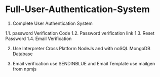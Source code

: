 # Full-User-Authentication-System
1.  Complete User Authentication System 

  1.1.  password Verification Code 
  1.2.  Password verification link 
  1.3.  Reset Password 
  1.4.  Email Verification
  
2.  Use Interpreter Cross Platform NodeJs and with noSQL MongoDB Database

3.  Email verification use SENDINBLUE and Email Template use mailgen from npmjs

